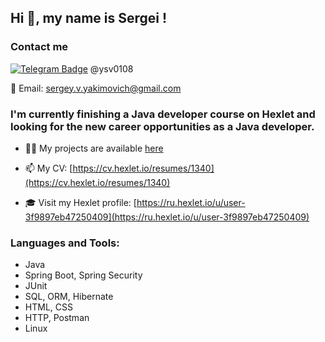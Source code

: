 <h2>Hi 👋, my name is Sergei !</h2>

<h3>Contact me</h3>
<div align ="left">

[![Telegram Badge](https://img.shields.io/badge/-Telegram-0088cc?style=flat-square&logo=Telegram&logoColor=white)](https://t.me/ysv0108) @ysv0108

</div>
<div>

  📧 Email: [sergey.v.yakimovich@gmail.com](mailto:sergey.v.yakimovich@gmail.com)

</div>


<h3>I'm currently finishing a Java developer course on Hexlet and looking for the new career opportunities as a Java developer.</h3>

- 👨‍💻 My projects are available [here](https://github.com/sergeiyakimovich?tab=repositories)

- 📫 My CV: [https://cv.hexlet.io/resumes/1340](https://cv.hexlet.io/resumes/1340)
  
- 🎓 Visit my Hexlet profile: [https://ru.hexlet.io/u/user-3f9897eb47250409](https://ru.hexlet.io/u/user-3f9897eb47250409)  

<h3 align="left">Languages and Tools:</h3>
<ul>
      <li>Java</li>
      <li>Spring Boot, Spring Security</li>
      <li>JUnit</li>
      <li>SQL, ORM, Hibernate</li>
      <li>HTML, CSS</li>
      <li>HTTP, Postman</li>
      <li>Linux</li>
</ul>
